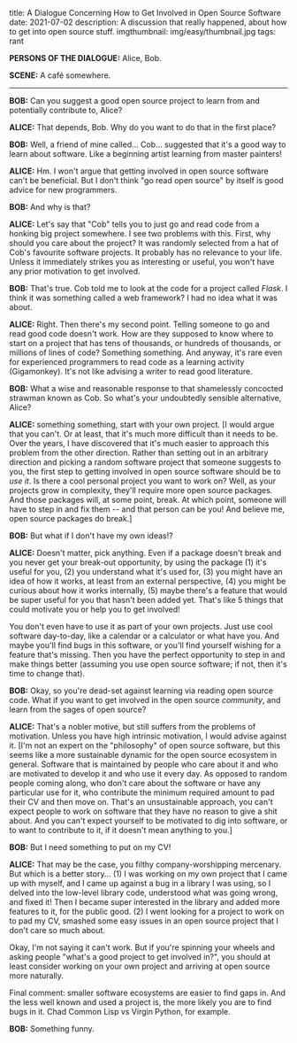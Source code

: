 title: A Dialogue Concerning How to Get Involved in Open Source Software
date: 2021-07-02
description: A discussion that really happened, about how to get into open source stuff.
imgthumbnail: img/easy/thumbnail.jpg
tags: rant

**PERSONS OF THE DIALOGUE:** Alice, Bob.

**SCENE:** A café somewhere.

----

**BOB:** Can you suggest a good open source project to learn from and potentially contribute to, Alice?

**ALICE:** That depends, Bob. Why do you want to do that in the first place?

**BOB:** Well, a friend of mine called... Cob... suggested that it's a good way to learn about software. Like a beginning artist learning from master painters!

**ALICE:** Hm. I won't argue that getting involved in open source software can't be beneficial. But I don't think "go read open source" by itself is good advice for new programmers.

**BOB:** And why is that?

**ALICE:** Let's say that "Cob" tells you to just go and read code from a honking big project somewhere. I see two problems with this. First, why should you care about the project? It was randomly selected from a hat of Cob's favourite software projects. It probably has no relevance to your life. Unless it immediately strikes you as interesting or useful, you won't have any prior motivation to get involved.

**BOB:** That's true. Cob told me to look at the code for a project called *Flask*. I think it was something called a web framework? I had no idea what it was about.

**ALICE:** Right. Then there's my second point. Telling someone to go and read good code doesn't work. How are they supposed to know where to start on a project that has tens of thousands, or hundreds of thousands, or millions of lines of code? Something something. And anyway, it's rare even for experienced programmers to read code as a learning activity (Gigamonkey). It's not like advising a writer to read good literature.

**BOB:** What a wise and reasonable response to that shamelessly concocted strawman known as Cob. So what's your undoubtedly sensible alternative, Alice?

**ALICE:** something something, start with your own project. [I would argue that you can't. Or at least, that it's much more difficult than it needs to be. Over the years, I have discovered that it's much easier to approach this problem from the other direction. Rather than setting out in an arbitrary direction and picking a random software project that someone suggests to you, the first step to getting involved in open source software should be to *use it*. Is there a cool personal project you want to work on? Well, as your projects grow in complexity, they'll require more open source packages. And those packages will, at some point, break. At which point, someone will have to step in and fix them -- and that person can be you! And believe me, open source packages do break.]

**BOB:** But what if I don't have my own ideas!?

**ALICE:** Doesn't matter, pick anything. Even if a package doesn't break and you never get your break-out opportunity, by using the package (1) it's useful for you, (2) you understand what it's used for, (3) you might have an idea of how it works, at least from an external perspective, (4) you might be curious about how it works internally, (5) maybe there's a feature that would be super useful for you that hasn't been added yet. That's like 5 things that could motivate you or help you to get involved!

You don't even have to use it as part of your own projects. Just use cool software day-to-day, like a calendar or a calculator or what have you. And maybe you'll find bugs in this software, or you'll find yourself wishing for a feature that's missing. Then you have the perfect opportunity to step in and make things better (assuming you use open source software; if not, then it's time to change that).

**BOB:** Okay, so you're dead-set against learning via reading open source code. What if you want to get involved in the open source *community*, and learn from the sages of open source?

**ALICE:** That's a nobler motive, but still suffers from the problems of motivation. Unless you have high intrinsic motivation, I would advise against it. [I'm not an expert on the "philosophy" of open source software, but this seems like a more sustainable dynamic for the open source ecosystem in general. Software that is maintained by people who care about it and who are motivated to develop it and who use it every day. As opposed to random people coming along, who don't care about the software or have any particular use for it, who contribute the minimum required amount to pad their CV and then move on. That's an unsustainable approach, you can't expect people to work on software that they have no reason to give a shit about. And you can't expect yourself to be motivated to dig into software, or to want to contribute to it, if it doesn't mean anything to you.]

**BOB:** But I need something to put on my CV!

**ALICE:** That may be the case, you filthy company-worshipping mercenary. But which is a better story... (1) I was working on my own project that I came up with myself, and I came up against a bug in a library I was using, so I delved into the low-level library code, understood what was going wrong, and fixed it! Then I became super interested in the library and added more features to it, for the public good. (2) I went looking for a project to work on to pad my CV, smashed some easy issues in an open source project that I don't care so much about.

Okay, I'm not saying it can't work. But if you're spinning your wheels and asking people "what's a good project to get involved in?", you should at least consider working on your own project and arriving at open source more naturally.

Final comment: smaller software ecosystems are easier to find gaps in. And the less well known and used a project is, the more likely you are to find bugs in it. Chad Common Lisp vs Virgin Python, for example.

**BOB:** Something funny.
